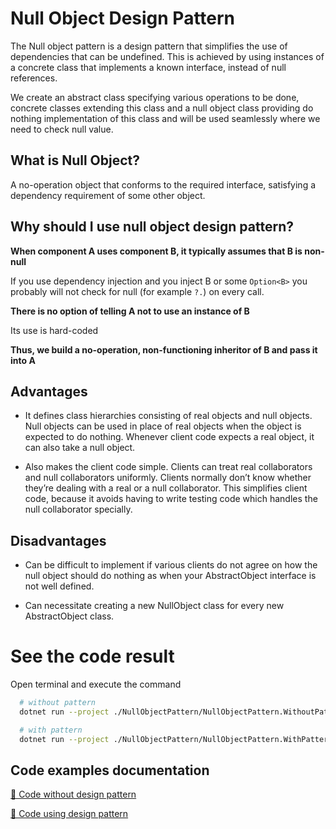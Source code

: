 # Null Object Design Pattern

The Null object pattern is a design pattern that simplifies the use of dependencies that can be undefined. This is achieved by using instances of a concrete class that implements a known interface, instead of null references.

We create an abstract class specifying various operations to be done, concrete classes extending this class and a null object class providing do nothing implementation of this class and will be used seamlessly where we need to check null value.

## What is Null Object?

A no-operation object that conforms to the required interface, satisfying a dependency requirement of some other object.

## Why should I use null object design pattern?

**When component A uses component B, it typically assumes that B is non-null**

If you use dependency injection and you inject B or some `Option<B>` you probably will not check for null (for example `?.`) on every call.

**There is no option of telling A not to use an instance of B**

Its use is hard-coded

**Thus, we build a no-operation, non-functioning inheritor of B and pass it into A**

## Advantages

- It defines class hierarchies consisting of real objects and null objects. Null objects can be used in place of real objects when the object is expected to do nothing. Whenever client code expects a real object, it can also take a null object.

- Also makes the client code simple. Clients can treat real collaborators and null collaborators uniformly. Clients normally don’t know whether they’re dealing with a real or a null collaborator. This simplifies client code, because it avoids having to write testing code which handles the null collaborator specially.

## Disadvantages

- Can be difficult to implement if various clients do not agree on how the null object should do nothing as when your AbstractObject interface is not well defined.

- Can necessitate creating a new NullObject class for every new AbstractObject class.

# See the code result

Open terminal and execute the command

```bash
  # without pattern
  dotnet run --project ./NullObjectPattern/NullObjectPattern.WithoutPattern/NullObjectPattern.WithoutPattern.csproj

  # with pattern
  dotnet run --project ./NullObjectPattern/NullObjectPattern.WithPattern/NullObjectPattern.WithPattern.csproj
```

## Code examples documentation

[📄 Code without design pattern](./NullObjectPattern.WithoutPattern/README.md)

[📄 Code using design pattern](./NullObjectPattern.WithPattern/README.md)